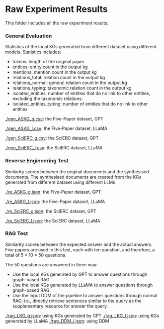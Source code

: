 # Raw Experiment Results

This folder includes all the raw experiment results.

### General Evaluation

Statistics of the local KGs generated from different dataset using different models. Statistics includes:

- tokens: length of the original paper
- entities: entity count in the output kg
- mentions: mention count in the output kg
- relations_total: relation count in the output kg
- relations_normal: general relation count in the output kg
- relations_typing: taxonomic relation count in the output kg
- isolated_entities: number of entities that do no link to other entities, excluding the taxonomic relations.
- isolated_entities_typing: number of entities that do no link to other entities

[./gen_ASKG_g.csv](./gen_ASKG_g.csv): the Five-Paper dataset, GPT

[./gen_ASKG_l.csv](./gen_ASKG_l.csv): the Five-Paper dataset, LLaMA

[./gen_SciERC_g.csv](./gen_SciERC_g.csv): the SciERC dataset, GPT

[./gen_SciERC_l.csv](./gen_SciERC_l.csv): the SciERC dataset, LLaMA


### Reverse Engineering Test

Similarity scores between the original documents and the synthesised documents. The synthesised documents are created from the KGs generated from different dataset using different LLMs

[./re_ASKG_g.json](./re_ASKG_g.json): the Five-Paper dataset, GPT

[./re_ASKG_l.json](./re_ASKG_l.json): the Five-Paper dataset, LLaMA

[./re_SciERC_g.json](./re_SciERC_g.json): the SciERC dataset, GPT

[./re_SciERC_l.json](./re_SciERC_l.json): the SciERC dataset, LLaMA

### RAG Test

Similarity scores between the expected answer and the actual answers. Five papers are used in this test, each with ten question, and therefore, a total of 5 * 10 = 50 questions.

The 50 questions are answered in three way:

- Use the local KGs generated by GPT to answer questions through graph-based RAG.
- Use the local KGs generated by LLaMA to answer questions through graph-based RAG.
- Use the input DDM of the pipeline to answer questions through normal RAG, i.e., directly retrieve sentences similar to the query as the supplementary resource for answer the query.

[./rag_LKG_g.json](./rag_LKG_g.json): using KGs generated by GPT
[./rag_LKG_l.json](./rag_LKG_l.json): using KGs generated by LLaMA
[./rag_DDM_l.json](./rag_DDM_l.json): using DDM